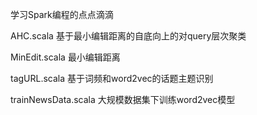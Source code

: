 学习Spark编程的点点滴滴

AHC.scala 基于最小编辑距离的自底向上的对query层次聚类

MinEdit.scala 最小编辑距离

tagURL.scala 基于词频和word2vec的话题主题识别

trainNewsData.scala 大规模数据集下训练word2vec模型
